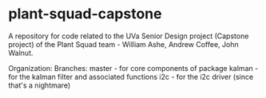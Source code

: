# plant-squad-capstone
A repository for code related to the UVa Senior Design project (Capstone project) of the Plant Squad team - William Ashe, Andrew Coffee, John Walnut.

Organization:
  Branches:
    master - for core components of package
    kalman - for the kalman filter and associated functions
    i2c - for the i2c driver (since that's a nightmare)
